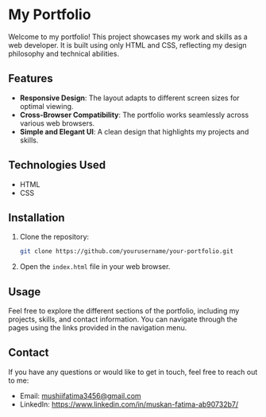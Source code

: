 
# My Portfolio

Welcome to my portfolio! This project showcases my work and skills as a web developer. It is built using only HTML and CSS, reflecting my design philosophy and technical abilities.


## Features

- **Responsive Design**: The layout adapts to different screen sizes for optimal viewing.
- **Cross-Browser Compatibility**: The portfolio works seamlessly across various web browsers.
- **Simple and Elegant UI**: A clean design that highlights my projects and skills.

## Technologies Used

- HTML
- CSS

## Installation

1. Clone the repository:

   ```bash
   git clone https://github.com/yourusername/your-portfolio.git
   ```

2. Open the `index.html` file in your web browser.

## Usage

Feel free to explore the different sections of the portfolio, including my projects, skills, and contact information. You can navigate through the pages using the links provided in the navigation menu.


## Contact

If you have any questions or would like to get in touch, feel free to reach out to me:

- Email: mushiifatima3456@gmail.com
- LinkedIn: https://www.linkedin.com/in/muskan-fatima-ab90732b7/

